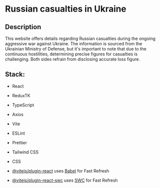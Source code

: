 # Russian casualties in Ukraine

## Description
This website offers details regarding Russian casualties during the ongoing aggressive war against Ukraine. The information is sourced from the Ukrainian Ministry of Defense, but it's important to note that due to the continuous hostilities, determining precise figures for casualties is challenging. Both sides refrain from disclosing accurate loss figure.

## Stack: 
- React
- ReduxTK
- TypeScript
- Axios
- Vite
- ESLint 
- Prettier
- Tailwind CSS
- CSS 


- [@vitejs/plugin-react](https://github.com/vitejs/vite-plugin-react/blob/main/packages/plugin-react/README.md) uses [Babel](https://babeljs.io/) for Fast Refresh
- [@vitejs/plugin-react-swc](https://github.com/vitejs/vite-plugin-react-swc) uses [SWC](https://swc.rs/) for Fast Refresh



